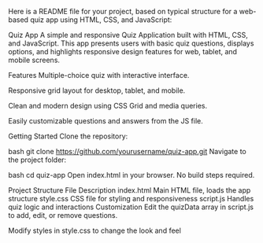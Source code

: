 Here is a README file for your project, based on typical structure for a web-based quiz app using HTML, CSS, and JavaScript:

Quiz App
A simple and responsive Quiz Application built with HTML, CSS, and JavaScript. This app presents users with basic quiz questions, displays options, and highlights responsive design features for web, tablet, and mobile screens.

Features
Multiple-choice quiz with interactive interface.

Responsive grid layout for desktop, tablet, and mobile.

Clean and modern design using CSS Grid and media queries.

Easily customizable questions and answers from the JS file.

Getting Started
Clone the repository:

bash
git clone https://github.com/yourusername/quiz-app.git
Navigate to the project folder:

bash
cd quiz-app
Open index.html in your browser.
No build steps required.

Project Structure
File	Description
index.html	Main HTML file, loads the app structure
style.css	CSS file for styling and responsiveness
script.js	Handles quiz logic and interactions
Customization
Edit the quizData array in script.js to add, edit, or remove questions.

Modify styles in style.css to change the look and feel
